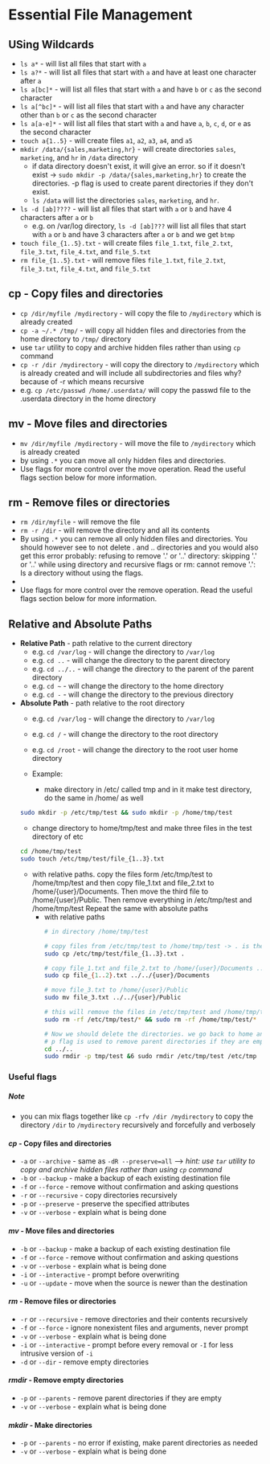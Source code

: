 # Essential File Management

## USing Wildcards

- `ls a*` - will list all files that start with `a`
- `ls a?*` - will list all files that start with `a` and have at least one character after `a`
- `ls a[bc]*` - will list all files that start with `a` and have `b` or `c` as the second character
- `ls a[^bc]*` - will list all files that start with `a` and have any character other than `b` or `c` as the second character
- `ls a[a-e]*` - will list all files that start with `a` and have `a`, `b`, `c`, `d`, or `e` as the second character
- `touch a{1..5}` - will create files `a1`, `a2`, `a3`, `a4`, and `a5`
- `mkdir /data/{sales,marketing,hr}` - will create directories `sales`, `marketing`, and `hr` in `/data` directory
  - if data directory doesn't exist, it will give an error. so if it doesn't exist
  -> `sudo mkdir -p /data/{sales,marketing,hr}` to create the directories. -p flag is used to create parent directories if they don't exist.
  - `ls /data` will list the directories `sales`, `marketing`, and `hr`. 
- `ls -d [ab]????` - will list all files that start with `a` or `b` and have 4 characters after `a` or `b`
  - e.g. on /var/log directory, `ls -d [ab]???` will list all files that start with `a` or `b` and have 3 characters after `a` or `b` 
and we get `btmp` 
- `touch file_{1..5}.txt` - will create files `file_1.txt`, `file_2.txt`, `file_3.txt`, `file_4.txt`, and `file_5.txt`
- ```rm file_{1..5}.txt``` - will remove files `file_1.txt`, `file_2.txt`, `file_3.txt`, `file_4.txt`, and `file_5.txt`

## cp - Copy files and directories
- ``cp /dir/myfile /mydirectory`` - will copy the file to `/mydirectory` which is already created
- ``cp -a ~/.* /tmp/`` - will copy all hidden files and directories from the home directory to `/tmp/` directory
- use ``tar`` utility to copy and archive hidden files rather than using `cp` command
- ``cp -r /dir /mydirectory`` - will copy the directory to `/mydirectory` which is already created and will include all subdirectories and files
why? because of -r which means recursive
- e.g. ``cp /etc/passwd /home/.userdata/`` will copy the passwd file to the .userdata directory in the home directory

## mv - Move files and directories
- ``mv /dir/myfile /mydirectory`` - will move the file to `/mydirectory` which is already created
- by using `.*` you can move all only hidden files and directories.
- Use flags for more control over the move operation. Read the useful flags section below for more information.

## rm - Remove files or directories
- ``rm /dir/myfile`` - will remove the file
- ``rm -r /dir`` - will remove the directory and all its contents
- By using ``.*`` you can remove all only hidden files and directories. You should however see to not delete . and .. directories and you would also get this error probably: refusing to remove '.' or '..' directory: skipping '.' or '..' while using directory and recursive flags or rm: cannot remove '.': Is a directory without using the flags.
- 
- Use flags for more control over the remove operation. Read the useful flags section below for more information.

## Relative and Absolute Paths

- **Relative Path** - path relative to the current directory
  - e.g. `cd /var/log` - will change the directory to `/var/log`
  - e.g. `cd ..` - will change the directory to the parent directory
  - e.g. `cd ../..` - will change the directory to the parent of the parent directory
  - e.g. `cd ~` - will change the directory to the home directory
  - e.g. `cd -` - will change the directory to the previous directory
- **Absolute Path** - path relative to the root directory
  - e.g. `cd /var/log` - will change the directory to `/var/log`
  - e.g. `cd /` - will change the directory to the root directory 
  - e.g. `cd /root` - will change the directory to the root user home directory
  
  - Example:
     - make directory in /etc/ called tmp and in it make test directory, do the same in /home/ as well
  ```bash
  sudo mkdir -p /etc/tmp/test && sudo mkdir -p /home/tmp/test
  ```
  - change directory to home/tmp/test and make three files in the test directory of etc
  ```bash
  cd /home/tmp/test
  sudo touch /etc/tmp/test/file_{1..3}.txt 
  ```
  - with relative paths. copy the files form /etc/tmp/test to /home/tmp/test and then copy file_1.txt and file_2.txt to /home/{user}/Documents. Then move the third file to /home/{user}/Public. Then remove everything in /etc/tmp/test and /home/tmp/test Repeat the same with absolute paths
      - with relative paths
        ```bash
        # in directory /home/tmp/test

        # copy files from /etc/tmp/test to /home/tmp/test -> . is the current directory
        sudo cp /etc/tmp/test/file_{1..3}.txt .

        # copy file_1.txt and file_2.txt to /home/{user}/Documents ../.. is the parent of the parent directory
        sudo cp file_{1..2}.txt ../../{user}/Documents

        # move file_3.txt to /home/{user}/Public
        sudo mv file_3.txt ../../{user}/Public

        # this will remove the files in /etc/tmp/test and /home/tmp/test. * is used to remove all files in the directory -rf is used recursively and forcefully
        sudo rm -rf /etc/tmp/test/* && sudo rm -rf /home/tmp/test/*

        # Now we should delete the directories. we go back to home and then delete the directories with its parent directories with -p flag 
        # p flag is used to remove parent directories if they are empty 
        cd ../..
        sudo rmdir -p tmp/test &6 sudo rmdir /etc/tmp/test /etc/tmp
        ```
### Useful flags

##### Note
- you can mix flags together like `cp -rfv /dir /mydirectory` to copy the directory `/dir` to `/mydirectory` recursively and forcefully and verbosely

#### ***cp*** - Copy files and directories
- `-a` or `--archive` - same as `-dR --preserve=all` --> *hint: use ``tar`` utility to copy and archive hidden files rather than using `cp` command*
- `-b` or `--backup` - make a backup of each existing destination file
- `-f` or `--force` - remove without confirmation and asking questions
- `-r` or `--recursive` - copy directories recursively
- `-p` or `--preserve` - preserve the specified attributes
- `-v` or `--verbose` - explain what is being done

#### ***mv*** - Move files and directories
 - `-b` or `--backup` - make a backup of each existing destination file
 - `-f` or `--force` - remove without confirmation and asking questions
 - `-v` or `--verbose` - explain what is being done
 - `-i` or `--interactive` - prompt before overwriting	
 - `-u` or `--update` - move when the source is newer than the destination

#### ***rm*** - Remove files or directories
- `-r` or `--recursive` - remove directories and their contents recursively
- `-f` or `--force` - ignore nonexistent files and arguments, never prompt
- `-v` or `--verbose` - explain what is being done
- `-i` or `--interactive` - prompt before every removal or `-I` for less intrusive version of `-i`
- `-d` or `--dir` - remove empty directories

#### ***rmdir*** - Remove empty directories
- `-p` or `--parents` - remove parent directories if they are empty
- `-v` or `--verbose` - explain what is being done

#### ***mkdir*** - Make directories
- `-p` or `--parents` - no error if existing, make parent directories as needed
- `-v` or `--verbose` - explain what is being done

 
